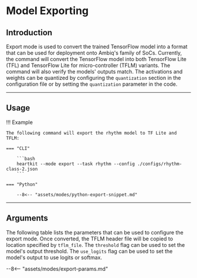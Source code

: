 # Model Exporting

## <span class="sk-h2-span">Introduction </span>

Export mode is used to convert the trained TensorFlow model into a format that can be used for deployment onto Ambiq's family of SoCs. Currently, the command will convert the TensorFlow model into both TensorFlow Lite (TFL) and TensorFlow Lite for micro-controller (TFLM) variants. The command will also verify the models' outputs match. The activations and weights can be quantized by configuring the `quantization` section in the configuration file or by setting the `quantization` parameter in the code.

---
## <span class="sk-h2-span">Usage</span>

!!! Example

    The following command will export the rhythm model to TF Lite and TFLM:

    === "CLI"

        ```bash
        heartkit --mode export --task rhythm --config ./configs/rhythm-class-2.json
        ```

    === "Python"

        --8<-- "assets/modes/python-export-snippet.md"

---

## <span class="sk-h2-span">Arguments </span>

The following table lists the parameters that can be used to configure the export mode. Once converted, the TFLM header file will be copied to location specified by `tflm_file`. The `threshold` flag can be used to set the model's output threshold.  The `use_logits` flag can be used to set the model's output to use logits or softmax.

--8<-- "assets/modes/export-params.md"
